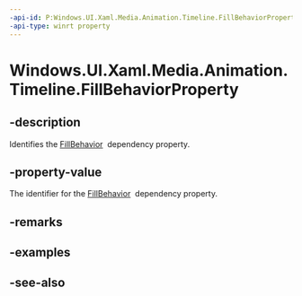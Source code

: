 ```yaml
---
-api-id: P:Windows.UI.Xaml.Media.Animation.Timeline.FillBehaviorProperty
-api-type: winrt property
---
```


<!-- Property syntax
public Windows.UI.Xaml.DependencyProperty FillBehaviorProperty { get; }
-->

# Windows.UI.Xaml.Media.Animation.Timeline.FillBehaviorProperty

## -description
Identifies the [FillBehavior](timeline_fillbehavior.md)  dependency property.



## -property-value
The identifier for the [FillBehavior](timeline_fillbehavior.md)  dependency property.

## -remarks

## -examples

## -see-also
